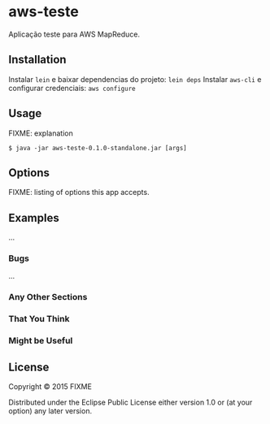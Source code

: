 # aws-teste

Aplicação teste para AWS MapReduce.

## Installation

Instalar `lein` e baixar dependencias do projeto: `lein deps`
Instalar `aws-cli` e configurar credenciais: `aws configure`




## Usage

FIXME: explanation

    $ java -jar aws-teste-0.1.0-standalone.jar [args]

## Options

FIXME: listing of options this app accepts.

## Examples

...

### Bugs

...

### Any Other Sections
### That You Think
### Might be Useful

## License

Copyright © 2015 FIXME

Distributed under the Eclipse Public License either version 1.0 or (at
your option) any later version.
